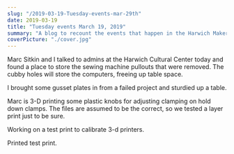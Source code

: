 ```yaml
---
slug: "/2019-03-19-Tuesday-events-mar-29th"
date: 2019-03-19
title: "Tuesday events March 19, 2019"
summary: "A blog to recount the events that happen in the Harwich Makerspace on Tuesdays."
coverPicture: "./cover.jpg"
---
```


Marc Sitkin and I talked to admins at the Harwich Cultural Center today and found a place to store the sewing machine pullouts that were removed. The cubby holes will store the computers, freeing up table space.

I brought some gusset plates in from a failed project and sturdied up a table.

Marc is 3-D printing some plastic knobs for adjusting clamping on hold down clamps. The files are assumed to be the correct, so we tested a layer print just to be sure.

Working on a test print to calibrate 3-d printers.

Printed test print.
